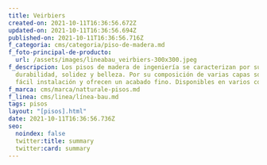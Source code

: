 ```yaml
---
title: Veirbiers
created-on: 2021-10-11T16:36:56.672Z
updated-on: 2021-10-11T16:36:56.694Z
published-on: 2021-10-11T16:36:56.716Z
f_categoria: cms/categoria/piso-de-madera.md
f_foto-principal-de-producto:
  url: /assets/images/lineabau_veirbiers-300x300.jpeg
f_descripcion: Los pisos de madera de ingeniería se caracterizan por su
  durabilidad, solidez y belleza. Por su composición de varias capas son de
  fácil instalación y ofrecen un acabado fino. Disponibles en varios colores.
f_marca: cms/marca/natturale-pisos.md
f_linea: cms/linea/línea-bau.md
tags: pisos
layout: "[pisos].html"
date: 2021-10-11T16:36:56.736Z
seo:
  noindex: false
  twitter:title: summary
  twitter:card: summary
---
```

